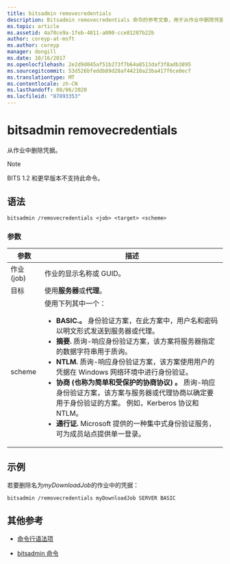 ```yaml
---
title: bitsadmin removecredentials
description: Bitsadmin removecredentials 命令的参考文章，用于从作业中删除凭据。
ms.topic: article
ms.assetid: 4a78ce9a-1feb-4811-a000-cce81287b22b
author: coreyp-at-msft
ms.author: coreyp
manager: dongill
ms.date: 10/16/2017
ms.openlocfilehash: 2e2d9d045af51b273f7b64a8513daf3f8adb3895
ms.sourcegitcommit: 53d526bfeddb89d28af44210a23ba417f6ce0ecf
ms.translationtype: MT
ms.contentlocale: zh-CN
ms.lasthandoff: 08/06/2020
ms.locfileid: "87893353"
---
```

# <a name="bitsadmin-removecredentials"></a>bitsadmin removecredentials

从作业中删除凭据。

> [!NOTE]
> BITS 1.2 和更早版本不支持此命令。

## <a name="syntax"></a>语法

```
bitsadmin /removecredentials <job> <target> <scheme>
```

### <a name="parameters"></a>参数

| 参数 | 描述 |
| -------------- | -------------- |
| 作业 (job) | 作业的显示名称或 GUID。 |
| 目标 | 使用**服务器**或**代理**。 |
| scheme | 使用下列其中一个：<ul><li>**BASIC.。** 身份验证方案，在此方案中，用户名和密码以明文形式发送到服务器或代理。</li><li>**摘要.** 质询-响应身份验证方案，该方案将服务器指定的数据字符串用于质询。</li><li>**NTLM.** 质询-响应身份验证方案，该方案使用用户的凭据在 Windows 网络环境中进行身份验证。</li><li>**协商 (也称为简单和受保护的协商协议) 。** 质询-响应身份验证方案，该方案与服务器或代理协商以确定要用于身份验证的方案。 例如，Kerberos 协议和 NTLM。</li><li>**通行证.** Microsoft 提供的一种集中式身份验证服务，可为成员站点提供单一登录。</li></ul> |

## <a name="examples"></a>示例

若要删除名为*myDownloadJob*的作业中的凭据：

```
bitsadmin /removecredentials myDownloadJob SERVER BASIC
```

## <a name="additional-references"></a>其他参考

- [命令行语法项](command-line-syntax-key.md)

- [bitsadmin 命令](bitsadmin.md)
